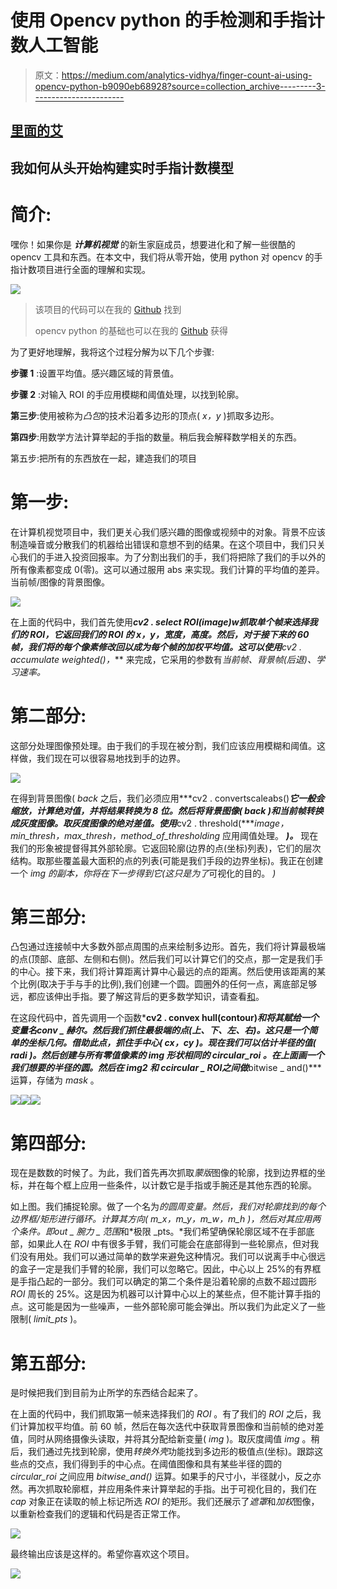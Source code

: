 # 使用 Opencv python 的手检测和手指计数人工智能

> 原文：<https://medium.com/analytics-vidhya/finger-count-ai-using-opencv-python-b9090eb68928?source=collection_archive---------3----------------------->

## [**里面的艾**](https://medium.com/towards-data-science/inside-ai/home)

## 我如何从头开始构建实时手指计数模型

# 简介:

嘿你！如果你是 ***计算机视觉*** 的新生家庭成员，想要进化和了解一些很酷的 opencv 工具和东西。在本文中，我们将从零开始，使用 python 对 opencv 的手指计数项目进行全面的理解和实现。

![](img/0b8dcb1e4f6169aec4ad63c1996b46bd.png)

> 该项目的代码可以在我的 [Github](https://github.com/Adk2001tech/OpenCV-/blob/master/finger_count.py) 找到
> 
> opencv python 的基础也可以在我的 [Github](https://github.com/Adk2001tech/OpenCV-) 获得

为了更好地理解，我将这个过程分解为以下几个步骤:

**步骤 1** :设置平均值。感兴趣区域的背景值。

**步骤 2** :对输入 ROI 的手应用模糊和阈值处理，以找到轮廓。

**第三步**:使用被称为*凸包*的技术沿着多边形的顶点( *x，y* )抓取多边形。

**第四步**:用数学方法计算举起的手指的数量。稍后我会解释数学相关的东西。

第五步:把所有的东西放在一起，建造我们的项目

# **第一步**:

在计算机视觉项目中，我们更关心我们感兴趣的图像或视频中的对象。背景不应该制造噪音或分散我们的机器给出错误和意想不到的结果。在这个项目中，我们只关心我们的手进入投资回报率。为了分割出我们的手，我们将把除了我们的手以外的所有像素都变成 0(零)。这可以通过服用 abs 来实现。我们计算的平均值的差异。当前帧/图像的背景图像。

![](img/a3451e3fedae7d27dca56abf99e067ae.png)

在上面的代码中，我们首先使用***cv2 . select ROI(image)****w*抓取单个帧来选择我们的 ROI，它返回我们的 ROI 的 *x，y，宽度，高度*。然后，对于接下来的 60 帧，我们将*的每个像素修改回*以成为每个帧的加权平均值。这可以使用***cv2 . accumulate weighted()，*** 来完成，它采用的参数有*当前帧、背景帧(后退)、学习速率。*

# 第二部分:

这部分处理图像预处理。由于我们的手现在被分割，我们应该应用模糊和阈值。这样做，我们现在可以很容易地找到手的边界。

![](img/d4918a45320af0775da816dc1fdafdf8.png)

在得到背景图像( *back* 之后，我们必须应用***cv2 . convertscaleabs()***它一般会缩放，计算绝对值，并将结果转换为 8 位。然后将背景图像( *back* )和当前帧转换成灰度图像。取灰度图像的绝对差值。使用***cv2 . threshold(****image，min_thresh，max_thresh，method_of_thresholding* 应用阈值处理。 ***)。*** 现在我们的形象被提督得其外部轮廓。它返回轮廓(边界的点(坐标)列表)，它们的层次结构。取那些覆盖最大面积的点的列表(可能是我们手段的边界坐标)。我正在创建一个 *img 的副本，你将在下一步得到它(这只是为了*可视化的目的。 *)*

# 第三部分:

凸包通过连接帧中大多数外部点周围的点来绘制多边形。首先，我们将计算最极端的点(顶部、底部、左侧和右侧)。然后我们可以计算它们的交点，那一定是我们手的中心。接下来，我们将计算距离计算中心最远的点的距离。然后使用该距离的某个比例(取决于手与手的比例),我们创建一个圆。圆圈外的任何一点，离底部足够远，都应该伸出手指。要了解这背后的更多数学知识，请查看[和](https://books.google.co.in/books?id=vkNfw8SsU3oC&pg=PA707&lpg=PA707&dq=counting+finger+with+a+circle+of+radii+from+center+of+hand+to+exterme+finger+point&source=bl&ots=2Jfk-6ipz5&sig=ACfU3U1nLEbtKG5Ql0AY9sC5OJsJ3uT8eQ&hl=en&sa=X&ved=2ahUKEwjMoJW90MzpAhUBOSsKHfZfB1UQ6AEwAHoECAkQAQ#v=onepage&q=counting%20finger%20with%20a%20circle%20of%20radii%20from%20center%20of%20hand%20to%20exterme%20finger%20point&f=false)。

在这段代码中，首先调用一个函数***cv2 . convex hull(contour)***和将其赋给一个变量名*conv _ 赫尔。*然后我们抓住最极端的点(*上、下、左、右*)。这只是一个简单的坐标几何。借助此点，抓住手中心( *cx，cy* )。现在我们可以估计半径的值( *radi* )。然后创建与所有零值像素的 *img* 形状相同的 *circular_roi* 。在上面画一个我们想要的半径的圆。然后在 *img2* 和 c*circular _ ROI*之间做***bitwise _ and()***运算，存储为 *mask* 。

![](img/139928805a0871110f62083cc2664eb0.png)![](img/b8683455ceecd9b12a9f3baa7f064fa3.png)![](img/aa1b40b858c238bca166a9d66357d928.png)

# 第四部分:

现在是数数的时候了。为此，我们首先再次抓取*蒙版*图像的轮廓，找到边界框的坐标，并在每个框上应用一些条件，以计数它是手指或手腕还是其他东西的轮廓。

如上图。我们捕捉轮廓。做了一个名为*的圆周变量。*然后，我们对轮廓*找到的每个边界框/矩形进行循环。*计算其方向( *m_x，m_y，m_w，m_h* )，然后对其应用两个条件。即*out _ 腕力 _ 范围*和*极限 _pts。*我们希望确保轮廓区域不在手部底部，如果此人在 *ROI* 中有很多手臂，我们可能会在底部得到一些轮廓点，但对我们没有用处。我们可以通过简单的数学来避免这种情况。我们可以说离手中心很远的盒子一定是我们手臂的轮廓，我们可以忽略它。因此，中心以上 25%的有界框是手指凸起的一部分。我们可以确定的第二个条件是沿着轮廓的点数不超过圆形 *ROI* 周长的 25%。这是因为机器可以计算中心以上的某些点，但不能计算手指的点。这可能是因为一些噪声，一些外部轮廓可能会弹出。所以我们为此定义了一些限制( *limit_pts* )。

# 第五部分:

是时候把我们到目前为止所学的东西结合起来了。

在上面的代码中，我们抓取第一帧来选择我们的 *ROI* 。有了我们的 *ROI* 之后，我们计算加权平均值。前 60 帧，然后在每次迭代中获取背景图像和当前帧的绝对差值，同时从网络摄像头读取，并将其分配给新变量( *img* )。取灰度阈值 *img* 。稍后，我们通过先找到轮廓，使用*转换外壳*功能找到多边形的极值点(坐标)。跟踪这些点的交点，我们得到手的中心点。在阈值图像和具有某些半径的圆的 *circular_roi* 之间应用 *bitwise_and()* 运算。如果手的尺寸小，半径就小，反之亦然。再次抓取轮廓框，并应用条件来计算举起的手指。出于可视化目的，我们在 *cap* 对象正在读取的帧上标记所选 *ROI* 的矩形。我们还展示了*遮罩*和*加权*图像，以重新检查我们的逻辑和代码是否正常工作。

![](img/d3d5e4536c437d9a6f7e61cd3465b1a6.png)

最终输出应该是这样的。希望你喜欢这个项目。

![](img/8bc2ed286ae0ad1dd1d547df49cf60ba.png)
